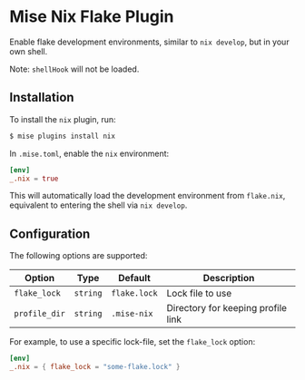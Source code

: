 # Mise Nix Flake Plugin

Enable flake development environments, similar to `nix develop`, but in your own
shell.

Note: `shellHook` will not be loaded.

## Installation

To install the `nix` plugin, run:

```sh
$ mise plugins install nix
```

In `.mise.toml`, enable the `nix` environment:

```toml
[env]
_.nix = true
```

This will automatically load the development environment from `flake.nix`,
equivalent to entering the shell via `nix develop`.

## Configuration

The following options are supported:

| Option        | Type     | Default      | Description                        |
| ------------- | -------- | ------------ | ---------------------------------- |
| `flake_lock`  | `string` | `flake.lock` | Lock file to use                   |
| `profile_dir` | `string` | `.mise-nix`  | Directory for keeping profile link |

For example, to use a specific lock-file, set the `flake_lock` option:

```toml
[env]
_.nix = { flake_lock = "some-flake.lock" }
```
